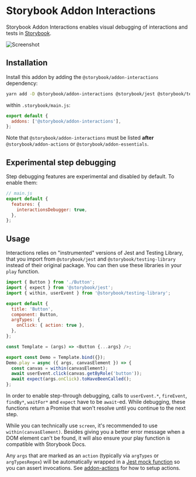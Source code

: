 # Storybook Addon Interactions

Storybook Addon Interactions enables visual debugging of interactions and tests in [Storybook](https://storybook.js.org).

![Screenshot](https://user-images.githubusercontent.com/321738/135628189-3d101cba-50bc-49dc-bba0-776586fedaf3.png)

## Installation

Install this addon by adding the `@storybook/addon-interactions` dependency:

```sh
yarn add -D @storybook/addon-interactions @storybook/jest @storybook/testing-library
```

within `.storybook/main.js`:

```js
export default {
  addons: ['@storybook/addon-interactions'],
};
```

Note that `@storybook/addon-interactions` must be listed **after** `@storybook/addon-actions` or `@storybook/addon-essentials`.

## Experimental step debugging

Step debugging features are experimental and disabled by default. To enable them:

```js
// main.js
export default {
  features: {
    interactionsDebugger: true,
  },
};
```

## Usage

Interactions relies on "instrumented" versions of Jest and Testing Library, that you import from `@storybook/jest` and
`@storybook/testing-library` instead of their original package. You can then use these libraries in your `play` function.

```js
import { Button } from './Button';
import { expect } from '@storybook/jest';
import { within, userEvent } from '@storybook/testing-library';

export default {
  title: 'Button',
  component: Button,
  argTypes: {
    onClick: { action: true },
  },
};

const Template = (args) => <Button {...args} />;

export const Demo = Template.bind({});
Demo.play = async ({ args, canvasElement }) => {
  const canvas = within(canvasElement);
  await userEvent.click(canvas.getByRole('button'));
  await expect(args.onClick).toHaveBeenCalled();
};
```

In order to enable step-through debugging, calls to `userEvent.*`, `fireEvent`, `findBy*`, `waitFor*` and `expect` have to
be `await`-ed. While debugging, these functions return a Promise that won't resolve until you continue to the next step.

While you can technically use `screen`, it's recommended to use `within(canvasElement)`. Besides giving you a better error
message when a DOM element can't be found, it will also ensure your play function is compatible with Storybook Docs.

Any `args` that are marked as an `action` (typically via `argTypes` or `argTypesRegex`) will be automatically wrapped in
a [Jest mock function](https://jestjs.io/docs/jest-object#jestfnimplementation) so you can assert invocations. See
[addon-actions](https://storybook.js.org/docs/react/essentials/actions) for how to setup actions.
